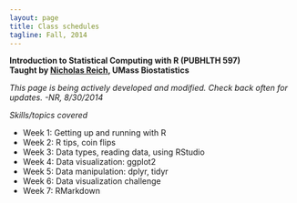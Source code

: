 ```yaml
---
layout: page
title: Class schedules
tagline: Fall, 2014
---
```


**Introduction to Statistical Computing with R  (PUBHLTH 597)**   
**Taught by [Nicholas Reich](http://people.umass.edu/nick), UMass Biostatistics**


*This page is being actively developed and modified. Check back often for updates. 
-NR, 8/30/2014*

_Skills/topics covered_

* Week 1: Getting up and running with R
* Week 2: R tips, coin flips
* Week 3: Data types, reading data, using RStudio
* Week 4: Data visualization: ggplot2
* Week 5: Data manipulation: dplyr, tidyr
* Week 6: Data visualization challenge
* Week 7: RMarkdown

<!-- 
* Probability distribution functions
* Control structures
* Data types
* Vectorized operations, functions
* Dates and times
* Data manipulation 2: dplyr
* git
* GitHub

_Activities_

* Lady tasting tea simulation (from MOSAIC)
* Facebook data vsualization
* permutation test with facebook data
* estimate percentage of earth's surface covered with water, fraction w/in 5 miles of a highway, etc... (using mosaic, rgeo() and googleMap()) -->

<!--
```
places <- rgeo(2); places
northern.places <- rgeo(2, latlim=c(0,90)) ; northern.places
googleMap(position=places, radius=3, mark=TRUE, zoom=10)
```
* Lowell Reed simulation
* In-class visualization challenge (in teams, each student showing up with a draft)
* Walk through a visualization tutorial (with new data?)
* write a simple likelihood function
-->
